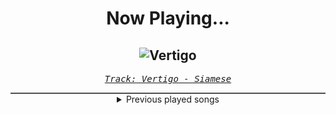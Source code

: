 <div align="center"> 
<h1>Now Playing...</h1>

![Vertigo](https://i.scdn.co/image/ab67616d00001e02a9eb69812522b4bafa4fe36d)
--
_<samp><a href="https://open.spotify.com/track/6v9xDRtGAWrGO4ceRPadoo">Track: Vertigo - Siamese</a></samp>_

<div style="border: 1px #4B5054 solid"></div>
<details>
  <summary>
    Previous played songs
  </summary>
  <table>
    <thead>
      <tr>
        <th>
          Artist
        </th>
        <th>
          Song
        </th>
        <th>
          Link
        </th>
      </tr>
    </thead>
    <tbody>
      <tr><td>Siamese</td><td>Vertigo</td><td><a href="https://open.spotify.com/track/6v9xDRtGAWrGO4ceRPadoo">https://open.spotify.com/track/6v9xDRtGAWrGO4ceRPadoo</a></td></tr><tr><td>Siamese</td><td>Vertigo</td><td><a href="https://open.spotify.com/track/6v9xDRtGAWrGO4ceRPadoo">https://open.spotify.com/track/6v9xDRtGAWrGO4ceRPadoo</a></td></tr><tr><td>Siamese</td><td>Vertigo</td><td><a href="https://open.spotify.com/track/6v9xDRtGAWrGO4ceRPadoo">https://open.spotify.com/track/6v9xDRtGAWrGO4ceRPadoo</a></td></tr><tr><td>Siamese</td><td>Vertigo</td><td><a href="https://open.spotify.com/track/6v9xDRtGAWrGO4ceRPadoo">https://open.spotify.com/track/6v9xDRtGAWrGO4ceRPadoo</a></td></tr><tr><td>Siamese</td><td>Vertigo</td><td><a href="https://open.spotify.com/track/6v9xDRtGAWrGO4ceRPadoo">https://open.spotify.com/track/6v9xDRtGAWrGO4ceRPadoo</a></td></tr><tr><td>Siamese</td><td>Vertigo</td><td><a href="https://open.spotify.com/track/6v9xDRtGAWrGO4ceRPadoo">https://open.spotify.com/track/6v9xDRtGAWrGO4ceRPadoo</a></td></tr><tr><td>Siamese</td><td>Vertigo</td><td><a href="https://open.spotify.com/track/6v9xDRtGAWrGO4ceRPadoo">https://open.spotify.com/track/6v9xDRtGAWrGO4ceRPadoo</a></td></tr><tr><td>Siamese</td><td>Vertigo</td><td><a href="https://open.spotify.com/track/6v9xDRtGAWrGO4ceRPadoo">https://open.spotify.com/track/6v9xDRtGAWrGO4ceRPadoo</a></td></tr><tr><td>Siamese</td><td>Vertigo</td><td><a href="https://open.spotify.com/track/6v9xDRtGAWrGO4ceRPadoo">https://open.spotify.com/track/6v9xDRtGAWrGO4ceRPadoo</a></td></tr><tr><td>Siamese</td><td>Vertigo</td><td><a href="https://open.spotify.com/track/6v9xDRtGAWrGO4ceRPadoo">https://open.spotify.com/track/6v9xDRtGAWrGO4ceRPadoo</a></td></tr><tr><td>Siamese</td><td>Vertigo</td><td><a href="https://open.spotify.com/track/6v9xDRtGAWrGO4ceRPadoo">https://open.spotify.com/track/6v9xDRtGAWrGO4ceRPadoo</a></td></tr><tr><td>Siamese</td><td>Vertigo</td><td><a href="https://open.spotify.com/track/6v9xDRtGAWrGO4ceRPadoo">https://open.spotify.com/track/6v9xDRtGAWrGO4ceRPadoo</a></td></tr><tr><td>Anbu Monastir</td><td>Gottkomplex</td><td><a href="https://open.spotify.com/track/1BHmV3QBKCXaz8vceA2X4V">https://open.spotify.com/track/1BHmV3QBKCXaz8vceA2X4V</a></td></tr><tr><td>Galleons</td><td>Crybaby</td><td><a href="https://open.spotify.com/track/3NJUvnXKAbldDc52vU69mb">https://open.spotify.com/track/3NJUvnXKAbldDc52vU69mb</a></td></tr><tr><td>Galleons</td><td>Crybaby</td><td><a href="https://open.spotify.com/track/3NJUvnXKAbldDc52vU69mb">https://open.spotify.com/track/3NJUvnXKAbldDc52vU69mb</a></td></tr><tr><td>Carl Delinden</td><td>Cackle Keep Theme</td><td><a href="https://open.spotify.com/track/4Tzd0FkkyjHPXwY6MCDDsn">https://open.spotify.com/track/4Tzd0FkkyjHPXwY6MCDDsn</a></td></tr><tr><td>Siamese</td><td>Vertigo</td><td><a href="https://open.spotify.com/track/6v9xDRtGAWrGO4ceRPadoo">https://open.spotify.com/track/6v9xDRtGAWrGO4ceRPadoo</a></td></tr><tr><td>Anbu Monastir</td><td>Gottkomplex</td><td><a href="https://open.spotify.com/track/1BHmV3QBKCXaz8vceA2X4V">https://open.spotify.com/track/1BHmV3QBKCXaz8vceA2X4V</a></td></tr><tr><td>P.O.D.</td><td>I WON'T BOW DOWN</td><td><a href="https://open.spotify.com/track/1j04ijjf5krI9LtRDQeCeQ">https://open.spotify.com/track/1j04ijjf5krI9LtRDQeCeQ</a></td></tr><tr><td>Spoken</td><td>Anymore</td><td><a href="https://open.spotify.com/track/6bvT5xmp7PcpWRofTWs0Do">https://open.spotify.com/track/6bvT5xmp7PcpWRofTWs0Do</a></td></tr>
    </tbody>
  </table>
</details>

</div>
